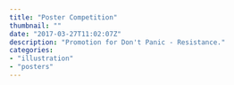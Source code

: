 ```yaml
---
title: "Poster Competition"
thumbnail: ""
date: "2017-03-27T11:02:07Z"
description: "Promotion for Don't Panic - Resistance."
categories: 
- "illustration" 
- "posters"
---
```

